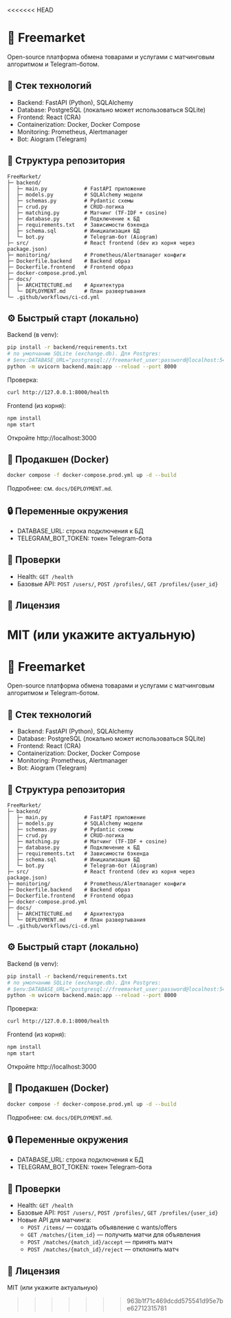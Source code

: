 <<<<<<< HEAD
# 🛒 Freemarket

Open-source платформа обмена товарами и услугами с матчинговым алгоритмом и Telegram-ботом.

## 🚀 Стек технологий
- Backend: FastAPI (Python), SQLAlchemy
- Database: PostgreSQL (локально может использоваться SQLite)
- Frontend: React (CRA)
- Containerization: Docker, Docker Compose
- Monitoring: Prometheus, Alertmanager
- Bot: Aiogram (Telegram)

## 📂 Структура репозитория
```
FreeMarket/
├─ backend/
│  ├─ main.py            # FastAPI приложение
│  ├─ models.py          # SQLAlchemy модели
│  ├─ schemas.py         # Pydantic схемы
│  ├─ crud.py            # CRUD-логика
│  ├─ matching.py        # Матчинг (TF-IDF + cosine)
│  ├─ database.py        # Подключение к БД
│  ├─ requirements.txt   # Зависимости бэкенда
│  ├─ schema.sql         # Инициализация БД
│  └─ bot.py             # Telegram-бот (Aiogram)
├─ src/                  # React frontend (dev из корня через package.json)
├─ monitoring/           # Prometheus/Alertmanager конфиги
├─ Dockerfile.backend    # Backend образ
├─ Dockerfile.frontend   # Frontend образ
├─ docker-compose.prod.yml
├─ docs/
│  ├─ ARCHITECTURE.md    # Архитектура
│  └─ DEPLOYMENT.md      # План развертывания
└─ .github/workflows/ci-cd.yml
```

## ⚙️ Быстрый старт (локально)

Backend (в venv):
```bash
pip install -r backend/requirements.txt
# по умолчанию SQLite (exchange.db). Для Postgres:
# $env:DATABASE_URL="postgresql://freemarket_user:password@localhost:5432/freemarket_db"
python -m uvicorn backend.main:app --reload --port 8000
```
Проверка:
```bash
curl http://127.0.0.1:8000/health
```

Frontend (из корня):
```bash
npm install
npm start
```
Откройте http://localhost:3000

## 🐳 Продакшен (Docker)
```bash
docker compose -f docker-compose.prod.yml up -d --build
```
Подробнее: см. `docs/DEPLOYMENT.md`.

## 🔒 Переменные окружения
- DATABASE_URL: строка подключения к БД
- TELEGRAM_BOT_TOKEN: токен Telegram-бота

## 🧪 Проверки
- Health: `GET /health`
- Базовые API: `POST /users/`, `POST /profiles/`, `GET /profiles/{user_id}`

## 📜 Лицензия
MIT (или укажите актуальную)
=======
# 🛒 Freemarket

Open-source платформа обмена товарами и услугами с матчинговым алгоритмом и Telegram-ботом.

## 🚀 Стек технологий
- Backend: FastAPI (Python), SQLAlchemy
- Database: PostgreSQL (локально может использоваться SQLite)
- Frontend: React (CRA)
- Containerization: Docker, Docker Compose
- Monitoring: Prometheus, Alertmanager
- Bot: Aiogram (Telegram)

## 📂 Структура репозитория
```
FreeMarket/
├─ backend/
│  ├─ main.py            # FastAPI приложение
│  ├─ models.py          # SQLAlchemy модели
│  ├─ schemas.py         # Pydantic схемы
│  ├─ crud.py            # CRUD-логика
│  ├─ matching.py        # Матчинг (TF-IDF + cosine)
│  ├─ database.py        # Подключение к БД
│  ├─ requirements.txt   # Зависимости бэкенда
│  ├─ schema.sql         # Инициализация БД
│  └─ bot.py             # Telegram-бот (Aiogram)
├─ src/                  # React frontend (dev из корня через package.json)
├─ monitoring/           # Prometheus/Alertmanager конфиги
├─ Dockerfile.backend    # Backend образ
├─ Dockerfile.frontend   # Frontend образ
├─ docker-compose.prod.yml
├─ docs/
│  ├─ ARCHITECTURE.md    # Архитектура
│  └─ DEPLOYMENT.md      # План развертывания
└─ .github/workflows/ci-cd.yml
```

## ⚙️ Быстрый старт (локально)

Backend (в venv):
```bash
pip install -r backend/requirements.txt
# по умолчанию SQLite (exchange.db). Для Postgres:
# $env:DATABASE_URL="postgresql://freemarket_user:password@localhost:5432/freemarket_db"
python -m uvicorn backend.main:app --reload --port 8000
```
Проверка:
```bash
curl http://127.0.0.1:8000/health
```

Frontend (из корня):
```bash
npm install
npm start
```
Откройте http://localhost:3000

## 🐳 Продакшен (Docker)
```bash
docker compose -f docker-compose.prod.yml up -d --build
```
Подробнее: см. `docs/DEPLOYMENT.md`.

## 🔒 Переменные окружения
- DATABASE_URL: строка подключения к БД
- TELEGRAM_BOT_TOKEN: токен Telegram-бота

## 🧪 Проверки
- Health: `GET /health`
- Базовые API: `POST /users/`, `POST /profiles/`, `GET /profiles/{user_id}`
- Новые API для матчинга:
  - `POST /items/` — создать объявление с wants/offers
  - `GET /matches/{item_id}` — получить матчи для объявления
  - `POST /matches/{match_id}/accept` — принять матч
  - `POST /matches/{match_id}/reject` — отклонить матч

## 📜 Лицензия
MIT (или укажите актуальную)
>>>>>>> 963b1f71c469dcdd575541d95e7be62712315781
